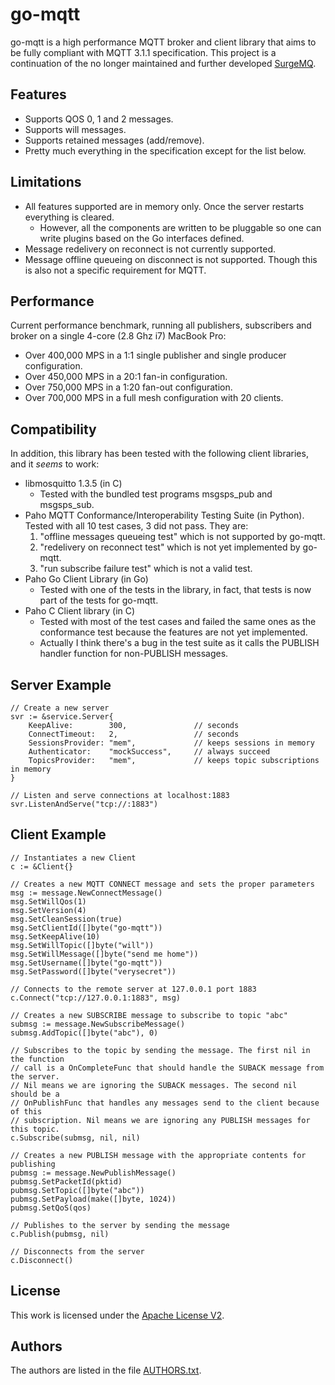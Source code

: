 # go-mqtt

go-mqtt is a high performance MQTT broker and client library that aims to be fully compliant with MQTT 3.1.1 specification. This project is a continuation of the no longer maintained and further developed [SurgeMQ](https://github.com/zentures/surgemq).

## Features

* Supports QOS 0, 1 and 2 messages.
* Supports will messages.
* Supports retained messages (add/remove).
* Pretty much everything in the specification except for the list below.

## Limitations

* All features supported are in memory only. Once the server restarts everything is cleared.
  * However, all the components are written to be pluggable so one can write plugins based on the Go interfaces defined.
* Message redelivery on reconnect is not currently supported.
* Message offline queueing on disconnect is not supported. Though this is also not a specific requirement for MQTT.

## Performance

Current performance benchmark, running all publishers, subscribers and broker on a single 4-core (2.8 Ghz i7) MacBook Pro:

* Over 400,000 MPS in a 1:1 single publisher and single producer configuration.
* Over 450,000 MPS in a 20:1 fan-in configuration.
* Over 750,000 MPS in a 1:20 fan-out configuration.
* Over 700,000 MPS in a full mesh configuration with 20 clients.

## Compatibility

In addition, this library has been tested with the following client libraries, and it _seems_ to work:

* libmosquitto 1.3.5 (in C)
  * Tested with the bundled test programs msgsps_pub and msgsps_sub.
* Paho MQTT Conformance/Interoperability Testing Suite (in Python). Tested with all 10 test cases, 3 did not pass. They are:
  1. "offline messages queueing test" which is not supported by go-mqtt.
  2. "redelivery on reconnect test" which is not yet implemented by go-mqtt.
  3. "run subscribe failure test" which is not a valid test.
* Paho Go Client Library (in Go)
  * Tested with one of the tests in the library, in fact, that tests is now part of the tests for go-mqtt.
* Paho C Client library (in C)
  * Tested with most of the test cases and failed the same ones as the conformance test because the features are not yet implemented.
  * Actually I think there's a bug in the test suite as it calls the PUBLISH handler function for non-PUBLISH messages.

## Server Example

```
// Create a new server
svr := &service.Server{
    KeepAlive:        300,               // seconds
    ConnectTimeout:   2,                 // seconds
    SessionsProvider: "mem",             // keeps sessions in memory
    Authenticator:    "mockSuccess",     // always succeed
    TopicsProvider:   "mem",             // keeps topic subscriptions in memory
}

// Listen and serve connections at localhost:1883
svr.ListenAndServe("tcp://:1883")
```

## Client Example

```
// Instantiates a new Client
c := &Client{}

// Creates a new MQTT CONNECT message and sets the proper parameters
msg := message.NewConnectMessage()
msg.SetWillQos(1)
msg.SetVersion(4)
msg.SetCleanSession(true)
msg.SetClientId([]byte("go-mqtt"))
msg.SetKeepAlive(10)
msg.SetWillTopic([]byte("will"))
msg.SetWillMessage([]byte("send me home"))
msg.SetUsername([]byte("go-mqtt"))
msg.SetPassword([]byte("verysecret"))

// Connects to the remote server at 127.0.0.1 port 1883
c.Connect("tcp://127.0.0.1:1883", msg)

// Creates a new SUBSCRIBE message to subscribe to topic "abc"
submsg := message.NewSubscribeMessage()
submsg.AddTopic([]byte("abc"), 0)

// Subscribes to the topic by sending the message. The first nil in the function
// call is a OnCompleteFunc that should handle the SUBACK message from the server.
// Nil means we are ignoring the SUBACK messages. The second nil should be a
// OnPublishFunc that handles any messages send to the client because of this
// subscription. Nil means we are ignoring any PUBLISH messages for this topic.
c.Subscribe(submsg, nil, nil)

// Creates a new PUBLISH message with the appropriate contents for publishing
pubmsg := message.NewPublishMessage()
pubmsg.SetPacketId(pktid)
pubmsg.SetTopic([]byte("abc"))
pubmsg.SetPayload(make([]byte, 1024))
pubmsg.SetQoS(qos)

// Publishes to the server by sending the message
c.Publish(pubmsg, nil)

// Disconnects from the server
c.Disconnect()
```

## License

This work is licensed under the [Apache License V2](LICENSE.txt).

## Authors

The authors are listed in the file [AUTHORS.txt](AUTHORS.txt).
